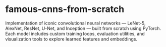 # famous-cnns-from-scratch
Implementation of iconic convolutional neural networks — LeNet-5, AlexNet, ResNet, U-Net, and Inception — built from scratch using PyTorch. Each model includes custom training loops, evaluation utilities, and visualization tools to explore learned features and embeddings.
